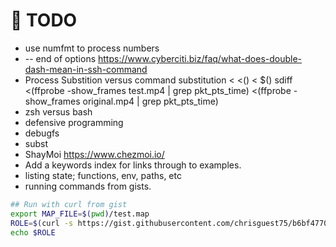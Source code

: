 # 📝 TODO

* use numfmt to process numbers
* -- end of options https://www.cyberciti.biz/faq/what-does-double-dash-mean-in-ssh-command 
* Process Substition versus command substitution < <() < $()
sdiff <(ffprobe -show_frames test.mp4  | grep pkt_pts_time) <(ffprobe -show_frames original.mp4 | grep pkt_pts_time)
* zsh versus bash
* defensive programming
* debugfs
* subst
* ShayMoi https://www.chezmoi.io/
* Add a keywords index for links through to examples.  
* listing state; functions, env, paths, etc  
* running commands from gists. 

```sh
## Run with curl from gist
export MAP_FILE=$(pwd)/test.map
ROLE=$(curl -s https://gist.githubusercontent.com/chrisguest75/b6bf4770237e1307b3fef4ffa3d4a187/raw/0f05f1ae43ce0102fe9394b6dead9d502876be0d/get_mapped_value.sh | bash -s account1)
echo $ROLE
```

